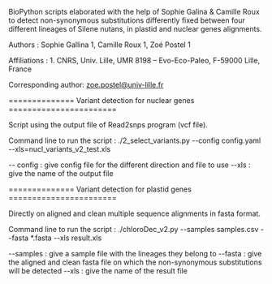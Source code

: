 
BioPython scripts elaborated with the help of Sophie Galina &amp; Camille Roux to detect non-synonymous substitutions differently fixed between four different lineages of Silene nutans, in plastid and nuclear genes alignments. 

Authors : Sophie Gallina 1, Camille Roux 1, Zoé Postel 1

Affiliations :
    1. CNRS, Univ. Lille, UMR 8198 – Evo-Eco-Paleo, F-59000 Lille, France

Corresponding author: zoe.postel@univ-lille.fr


============== Variant detection for nuclear genes =======================

Script using the output file of Read2snps program (vcf file). 

Command line to run the script : 
./2_select_variants.py --config config.yaml --xls=nucl_variants_v2_test.xls

-- config : give config file for the different direction and file to use
--xls : give the name of the output file


============== Variant detection for plastid genes =======================

Directly on aligned and clean multiple sequence alignments in fasta format. 

Command line to run the script : 
./chloroDec_v2.py --samples samples.csv --fasta *.fasta --xls result.xls

--samples : give a sample file with the lineages they belong to
--fasta : give the aligned and clean fasta file on which the non-synonymous substitutions will be detected
--xls : give the name of the result file
